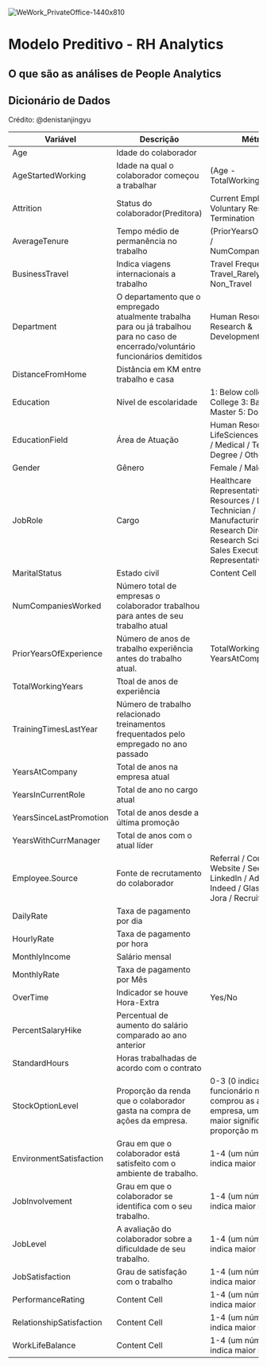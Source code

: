 ![WeWork_PrivateOffice-1440x810](https://user-images.githubusercontent.com/91103250/215613322-1dfc6554-270f-4b02-bf7a-7d6cd7e255bd.jpg)

# Modelo Preditivo - RH Analytics

## O que são as análises de People Analytics




## Dicionário de Dados
Crédito: @denistanjingyu

| Variável  | Descrição | Métrica
| ------------- | ------------- | ------------- |
| Age  | Idade do colaborador  |   |
| AgeStartedWorking | Idade na qual o colaborador começou a trabalhar  | (Age - TotalWorkingYears)  |
| Attrition  | Status do colaborador(Preditora) | Current Employee / Voluntary Resignation / Termination  |
| AverageTenure  | Tempo médio de permanência no trabalho  | (PriorYearsOfExperience / NumCompaniesWorked)  |
| BusinessTravel  | Indica viagens internacionais a trabalho  | Travel Frequently / Travel_Rarely / Non_Travel  |
| Department  | O departamento que o empregado atualmente trabalha para ou já trabalhou para no caso de encerrado/voluntário funcionários demitidos  | Human Resources / Research & Development / Sales  |
| DistanceFromHome  | Distância em KM entre trabalho e casa  |   |
| Education  | Nível de escolaridade  | 1: Below college 2: College 3: Bachelor 4: Master 5: Doctor  |
| EducationField  | Área de Atuação  | Human Resources / LifeSciences / Marketing / Medical / Technical Degree / Other  |
| Gender  | Gênero  | Female / Male  |
| JobRole  | Cargo  | Healthcare Representative / Human Resources / Laboratory Technician / Manager / Manufacturing Director / Research Director / Research Scientist / Sales Executive / Sales Representative  |
| MaritalStatus  | Estado civil  | Content Cell  |
| NumCompaniesWorked  | Número total de empresas o colaborador trabalhou para antes de seu trabalho atual  |   |
| PriorYearsOfExperience  | Número de anos de trabalho experiência antes do trabalho atual.  | TotalWorkingYears - YearsAtCompany  |
| TotalWorkingYears  | Ttoal de anos de experiência  |  |
| TrainingTimesLastYear  | Número de trabalho relacionado treinamentos frequentados pelo empregado no ano passado  |   |
| YearsAtCompany  | Total de anos na empresa atual |   |
| YearsInCurrentRole  | Total de ano no cargo atual  |   |
| YearsSinceLastPromotion  | Total de anos desde a última promoção  |   |
| YearsWithCurrManager  | Total de anos com o atual líder  |   |
| Employee.Source  | Fonte de recrutamento do colaborador  | Referral / Company Website / Seek / LinkedIn / Adzuna / Indeed / Glassdoor / Jora / Recruit.net  |
| DailyRate  | Taxa de pagamento por dia  |   |
| HourlyRate  | Taxa de pagamento por hora  |   |
| MonthlyIncome  | Salário mensal  |   |
| MonthlyRate  | Taxa de pagamento por Mês  |   |
| OverTime  | Indicador se houve Hora-Extra  | Yes/No  |
| PercentSalaryHike  | Percentual de aumento do salário comparado ao ano anterior  |   |
| StandardHours  | Horas trabalhadas de acordo com o contrato  |   |
| StockOptionLevel  | Proporção da renda que o colaborador gasta na compra de ações da empresa.  | 0-3 (0 indica que o funcionário não comprou as ações da empresa, um número maior significa uma proporção maior)  |
| EnvironmentSatisfaction  | Grau em que o colaborador está satisfeito com o ambiente de trabalho.  | 1-4 (um número maior indica maior satisfação)  |
| JobInvolvement  | Grau em que o colaborador se identifica com o seu trabalho.  | 1-4 (um número maior indica maior satisfação)  |
| JobLevel  | A avaliação do colaborador sobre a dificuldade de seu trabalho.  | 1-4 (um número maior indica maior satisfação)  |
| JobSatisfaction  | Grau de satisfação com o trabalho  | 1-4 (um número maior indica maior satisfação)  |
| PerformanceRating  | Content Cell  | 1-4 (um número maior indica maior satisfação)  |
| RelationshipSatisfaction  | Content Cell  | 1-4 (um número maior indica maior satisfação)  |
| WorkLifeBalance  | Content Cell  | 1-4 (um número maior indica maior satisfação)  |
